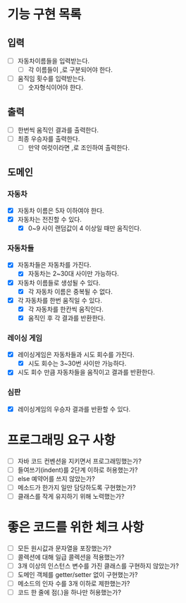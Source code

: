 # 기능 구현 목록

## 입력

- [ ] 자동차이름들을 입력받는다.
  - [ ] 각 이름들이 ,로 구분되어야 한다.
- [ ] 움직임 횟수를 입력받는다.
  - [ ] 숫자형식이어야 한다.

## 출력

- [ ] 한번씩 움직인 결과를 출력한다.
- [ ] 최종 우승자를 출력한다.
  - [ ] 만약 여럿이라면 ,로 조인하여 출력한다.

## 도메인

### 자동차

- [x] 자동차 이름은 5자 이하여야 한다.
- [x] 자동차는 전진할 수 있다. 
  - [x] 0~9 사이 랜덤값이 4 이상일 때만 움직인다.

### 자동차들

- [x] 자동차들은 자동차를 가진다.
  - [x] 자동차는 2~30대 사이만 가능하다.
- [x] 자동차 이름들로 생성될 수 있다.
  - [x] 각 자동차 이름은 중복될 수 없다.
- [x] 각 자동차를 한번 움직일 수 있다.
  - [x] 각 자동차를 한칸씩 움직인다.
  - [x] 움직인 후 각 결과를 반환한다.

### 레이싱 게임

- [x] 레이싱게임은 자동차들과 시도 회수를 가진다.
  - [x] 시도 회수는 3~30번 사이만 가능하다.
- [x] 시도 회수 만큼 자동차들을 움직이고 결과를 반환한다.

### 심판

- [x] 레이싱게임의 우승자 결과를 반환할 수 있다.

# 프로그래밍 요구 사항

- [ ] 자바 코드 컨벤션을 지키면서 프로그래밍했는가?
- [ ] 들여쓰기(indent)를 2단계 이하로 허용했는가?
- [ ] else 예약어를 쓰지 않았는가?
- [ ] 메소드가 한가지 일만 담당하도록 구현했는가?
- [ ] 클래스를 작게 유지하기 위해 노력했는가?

# 좋은 코드를 위한 체크 사항

- [ ] 모든 원시값과 문자열을 포장했는가?
- [ ] 콜렉션에 대해 일급 콜렉션을 적용했는가?
- [ ] 3개 이상의 인스턴스 변수를 가진 클래스를 구현하지 않았는가?
- [ ] 도메인 객체를 getter/setter 없이 구현했는가?
- [ ] 메소드의 인자 수를 3개 이하로 제한했는가?
- [ ] 코드 한 줄에 점(.)을 하나만 허용했는가?
